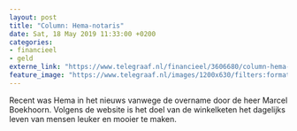 ```yaml
---
layout: post
title: "Column: Hema-notaris"
date: Sat, 18 May 2019 11:33:00 +0200
categories: 
- financieel 
- geld 
externe_link: "https://www.telegraaf.nl/financieel/3606680/column-hema-notaris"
feature_image: "https://www.telegraaf.nl/images/1200x630/filters:format(jpeg):quality(80)/cdn-kiosk-api.telegraaf.nl/8514c83a-7909-11e9-be41-0217670beecd.jpg"
---
```


<p class="intro">Recent was Hema in het nieuws vanwege de overname door de heer Marcel Boekhoorn. Volgens de website is het doel van de winkelketen het dagelijks leven van mensen leuker en mooier te maken.</p>
